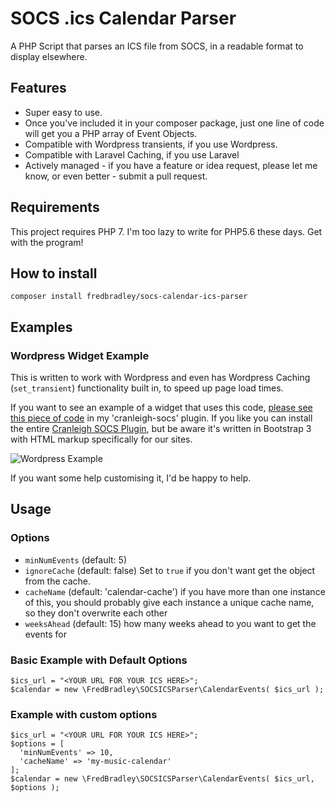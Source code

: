 # SOCS .ics Calendar Parser
A PHP Script that parses an ICS file from SOCS, in a readable format to display elsewhere.

## Features
 * Super easy to use.
 * Once you've included it in your composer package, just one line of code will get you a PHP array of Event Objects.
 * Compatible with Wordpress transients, if you use Wordpress.
 * Compatible with Laravel Caching, if you use Laravel
 * Actively managed - if you have a feature or idea request, please let me know, or even better - submit a pull request.

## Requirements
This project requires PHP 7. I'm too lazy to write for PHP5.6 these days. Get with the program! 

## How to install
```
composer install fredbradley/socs-calendar-ics-parser
```
## Examples
### Wordpress Widget Example
This is written to work with Wordpress and even has Wordpress Caching (`set_transient`) functionality built in, to speed up page load times. 

If you want to see an example of a widget that uses this code, [please see this piece of code](https://github.com/cranleighschool/cranleigh-socs/blob/master/src/Widgets/UpcomingCalendarEventsWidget.php) in my 'cranleigh-socs' plugin. If you like you can install the entire [Cranleigh SOCS Plugin](https://github.com/cranleighschool/cranleigh-socs), but be aware it's written in Bootstrap 3 with HTML markup specifically for our sites. 

![Wordpress Example](https://user-images.githubusercontent.com/1639226/43061908-eca937b6-8e4e-11e8-8bf7-bd2ea0b2b6b5.png)

If you want some help customising it, I'd be happy to help. 


## Usage
### Options
  * `minNumEvents` (default: 5)
  * `ignoreCache` (default: false) Set to `true` if you don't want get the object from the cache. 
  * `cacheName` (default: 'calendar-cache') if you have more than one instance of this, you should probably give each instance a unique cache name, so they don't overwrite each other
  * `weeksAhead` (default: 15) how many weeks ahead to you want to get the events for
  
  ### Basic Example with Default Options
  ```
  $ics_url = "<YOUR URL FOR YOUR ICS HERE>";
  $calendar = new \FredBradley\SOCSICSParser\CalendarEvents( $ics_url );
  ```
  ### Example with custom options
  ```
  $ics_url = "<YOUR URL FOR YOUR ICS HERE>";
  $options = [
    'minNumEvents' => 10,
    'cacheName' => 'my-music-calendar'
  ];
  $calendar = new \FredBradley\SOCSICSParser\CalendarEvents( $ics_url, $options );
  ```
